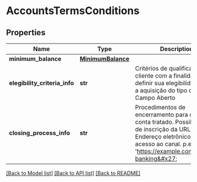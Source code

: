 # AccountsTermsConditions

## Properties
Name | Type | Description | Notes
------------ | ------------- | ------------- | -------------
**minimum_balance** | [**MinimumBalance**](MinimumBalance.md) |  | 
**elegibility_criteria_info** | **str** | Critérios de qualificação do cliente com a finalidade de definir sua elegibilidade para a aquisição do tipo de conta. Campo Aberto | 
**closing_process_info** | **str** | Procedimentos de encerramento para o tipo de conta tratado. Possibilidade de inscrição da URL. Endereço eletrônico de acesso ao canal. p.ex. &#x27;https://example.com/mobile-banking&#x27;  | 

[[Back to Model list]](../README.md#documentation-for-models) [[Back to API list]](../README.md#documentation-for-api-endpoints) [[Back to README]](../README.md)

